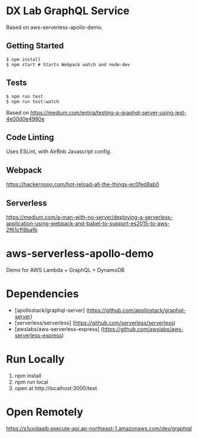 # DX Lab GraphQL Service

Based on aws-serverless-apollo-demo.

## Getting Started

```
$ npm install
$ npm start # Starts Webpack watch and node-dev
```

## Tests

```
$ npm run test
$ npm run test:watch
```

Based on https://medium.com/entria/testing-a-graphql-server-using-jest-4e00d0e4980e

## Code Linting

Uses ESLint, with AirBnb Javascript config.

## Webpack

https://hackernoon.com/hot-reload-all-the-things-ec0fed8ab0

## Serverless

https://medium.com/a-man-with-no-server/deploying-a-serverless-application-using-webpack-and-babel-to-support-es2015-to-aws-2f61cff8bafb

# aws-serverless-apollo-demo
Demo for AWS Lambda + GraphQL + DynamoDB

# Dependencies
* [apollostack/graphql-server] (https://github.com/apollostack/graphql-server)
* [serverless/serverless] (https://github.com/serverless/serverless)
* [awslabs/aws-serverless-express] (https://github.com/awslabs/aws-serverless-express)

# Run Locally
1. npm install
2. npm run local
3. open at http://localhost:3000/test

# Open Remotely
https://s1uxidaaib.execute-api.ap-northeast-1.amazonaws.com/dev/graphiql
